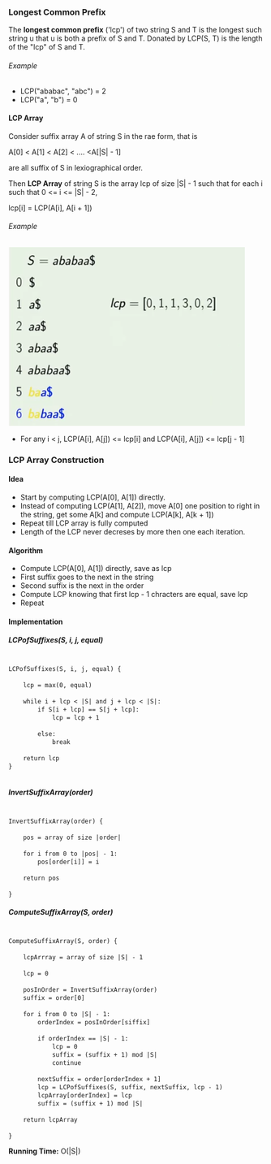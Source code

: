 ### Longest Common Prefix

The **longest common prefix** ('lcp') of two string S and T is the longest such string u that u is both a prefix of S and T. Donated by LCP(S, T) is the length of the "lcp" of S and T.

###### Example

- LCP("ababac", "abc") = 2
- LCP("a", "b") = 0


#### LCP Array

Consider suffix array A of string S in the rae form, that is

   A[0] < A[1] < A[2] < .... <A[|S| - 1]

are all suffix of S in lexiographical order.

Then **LCP Array** of string S is the array lcp of size |S| - 1  such that for each i such that 0 <= i <= |S| - 2,

   lcp[i] = LCP(A[i], A[i + 1])

###### Example

![LCP Array](images/lcp_array.png)


- For any i < j, LCP(A[i], A[j]) <= lcp[i] and LCP(A[i], A[j]) <= lcp[j - 1]

### LCP Array Construction

#### Idea

- Start by computing LCP(A[0], A[1]) directly.
- Instead of computing LCP(A[1], A[2]), move A[0] one position to right in the string, get some A[k] and compute LCP(A[k], A[k + 1])
- Repeat till LCP array is fully computed
- Length of the LCP never decreses by more then one each iteration.


#### Algorithm

- Compute LCP(A[0], A[1]) directly, save as lcp
- First suffix goes to the next in the string
- Second suffix is the next in the order
- Compute LCP knowing that first lcp - 1 chracters are equal, save lcp
- Repeat

#### Implementation

##### LCPofSuffixes(S, i, j, equal)

```

LCPofSuffixes(S, i, j, equal) {

	lcp = max(0, equal)

	while i + lcp < |S| and j + lcp < |S|:
		if S[i + lcp] == S[j + lcp]:
			lcp = lcp + 1

		else:
			break

	return lcp
}


```

##### InvertSuffixArray(order)

```

InvertSuffixArray(order) {

	pos = array of size |order|

	for i from 0 to |pos| - 1:
		pos[order[i]] = i

	return pos

}

```

##### ComputeSuffixArray(S, order)

```

ComputeSuffixArray(S, order) {

	lcpArrray = array of size |S| - 1

	lcp = 0

	posInOrder = InvertSuffixArray(order)
	suffix = order[0]

	for i from 0 to |S| - 1:
		orderIndex = posInOrder[siffix]

		if orderIndex == |S| - 1:
			lcp = 0
			suffix = (suffix + 1) mod |S|
			continue

		nextSuffix = order[orderIndex + 1]
		lcp = LCPofSuffixes(S, suffix, nextSuffix, lcp - 1)
		lcpArray[orderIndex] = lcp
		suffix = (suffix + 1) mod |S|

	return lcpArray

}

```

**Running Time:** O(|S|)